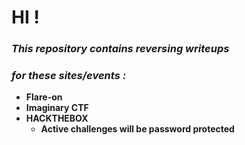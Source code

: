 # HI ! 

### ___This repository contains reversing writeups___ 
### ___for these sites/events :___
* __Flare-on__
* __Imaginary CTF__
* __HACKTHEBOX__
    * __Active challenges will be password protected__